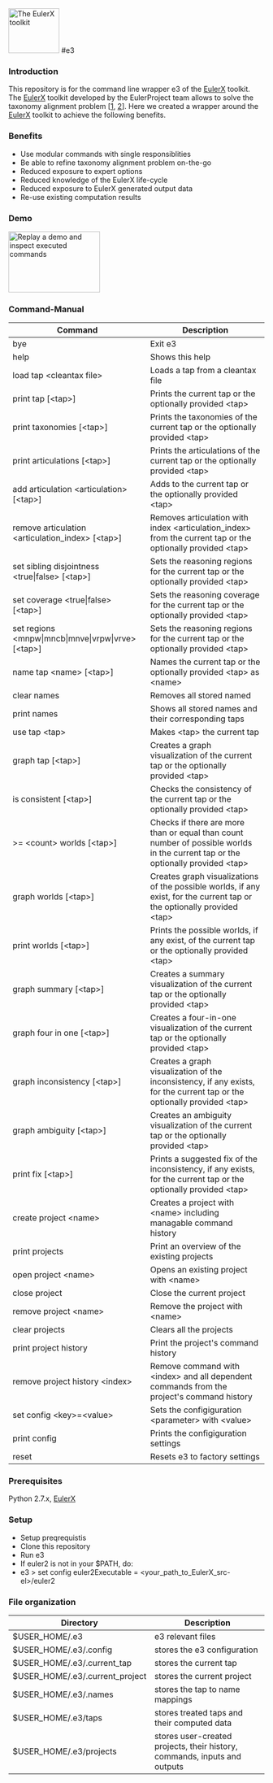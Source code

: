 <img src="http://euler.cs.ucdavis.edu/_/rsrc/1366832610901/home/logo_small.png" alt="The EulerX toolkit" width="100" height="88">
#e3

### Introduction
This repository is for the command line wrapper e3 of the [EulerX](https://github.com/EulerProject/EulerX) toolkit.
The [EulerX](https://github.com/EulerProject/EulerX) toolkit developed by the EulerProject team allows to solve the taxonomy alignment problem [<a href="http://www.slideshare.net/taxonbytes/ludaescher-etal-2014hybriddiagnosisconceptreasoning" target="_blank">1</a>, <a href="http://taxonbytes.org/pdf/ChenEtAl2014-HybridDiagnosisApproach.pdf" target="_blank">2</a>].
Here we created a wrapper around the [EulerX](https://github.com/EulerProject/EulerX) toolkit to achieve the following benefits.

### Benefits
* Use modular commands with single responsiblities
* Be able to refine taxonomy alignment problem on-the-go
* Reduced exposure to expert options
* Reduced knowledge of the EulerX life-cycle
* Reduced exposure to EulerX generated output data
* Re-use existing computation results

### Demo
<a target="_blank" href="http://content.screencast.com/users/thomas.rodenhausen/folders/Jing/media/fb65bc4b-0dcf-4fce-b41c-1d4214c2aa4a/2016-10-19_1418.swf&blurover=false"><img src="https://img.youtube.com/vi/BbqY7htrY5U/0.jpg" alt="Replay a demo and inspect executed commands" 
width="180" height="120"></a>

### Command-Manual
Command                              | Description
-----------------------------------------------------------------|------------
bye							| Exit e3
help							| Shows this help
load tap \<cleantax file\>				| Loads a tap from a cleantax file
print tap [\<tap\>]					| Prints the current tap or the optionally provided \<tap\>
print taxonomies [\<tap\>]				| Prints the taxonomies of the current tap or the optionally provided \<tap\>
print articulations [\<tap\>]				| Prints the articulations of the current tap or the optionally provided \<tap\>
add articulation \<articulation\> [\<tap\>]			| Adds <articulation> to the current tap or the optionally provided \<tap\>
remove articulation \<articulation_index\> [\<tap\>]	| Removes articulation with index <articulation_index> from the current tap or the optionally provided \<tap\>
set sibling disjointness \<true\|false\> [\<tap\>]		| Sets the reasoning regions for the current tap or the optionally provided \<tap\>
set coverage \<true\|false\> [\<tap\>]			| Sets the reasoning coverage for the current tap or the optionally provided \<tap\>
set regions \<mnpw\|mncb\|mnve\|vrpw\|vrve\> [\<tap\>]		| Sets the reasoning regions for the current tap or the optionally provided \<tap\>
name tap \<name\> [\<tap\>]					| Names the current tap or the optionally provided \<tap\> as \<name\>
clear names						| Removes all stored named
print names						| Shows all stored names and their corresponding taps
use tap \<tap\>						| Makes \<tap\> the current tap
graph tap [\<tap\>]					| Creates a graph visualization of the current tap or the optionally provided \<tap\>
is consistent [\<tap\>]					| Checks the consistency of the current tap or the optionally provided \<tap\>
>= \<count\> worlds [\<tap\>]				| Checks if there are more than or equal than count number of possible worlds in the current tap or the optionally provided \<tap\>
graph worlds [\<tap\>]					| Creates graph visualizations of the possible worlds, if any exist, for the current tap or the optionally provided \<tap\>
print worlds [\<tap\>]					| Prints the possible worlds, if any exist, of the current tap or the optionally provided \<tap\>
graph summary [\<tap\>]					| Creates a summary visualization of the current tap or the optionally provided \<tap\>
graph four in one [\<tap\>]				| Creates a four-in-one visualization of the current tap or the optionally provided \<tap\>
graph inconsistency [\<tap\>]				|Creates a graph visualization of the inconsistency, if any exists, for the current tap or the optionally provided \<tap\>
graph ambiguity [\<tap\>]					| Creates an ambiguity visualization of the current tap or the optionally provided \<tap\>
print fix [\<tap\>]					| Prints a suggested fix of the inconsistency, if any exists, for the current tap or the optionally provided \<tap\>
create project \<name\>					| Creates a project with \<name\> including managable command history
print projects						| Print an overview of the existing projects
open project \<name\>					| Opens an existing project with \<name\>
close project						| Close the current project
remove project \<name\>					| Remove the project with \<name\>
clear projects						| Clears all the projects
print project history					| Print the project's command history
remove project history \<index\>				| Remove command with \<index\> and all dependent commands from the project's command history
set config \<key\>=\<value\>				| Sets the configiguration \<parameter\> with \<value\>
print config						| Prints the configiguration settings
reset							| Resets e3 to factory settings

### Prerequisites
Python 2.7.x, [EulerX](https://github.com/EulerProject/EulerX) 

### Setup
* Setup preqrequistis
* Clone this repository
* Run e3
* If euler2 is not in your $PATH, do: 
 * e3 > set config euler2Executable = \<your_path_to_EulerX_src-el\>/euler2


### File organization
Directory                              | Description
-----------------------------------------------------------------|------------
$USER_HOME/.e3 | e3 relevant files
$USER_HOME/.e3/.config | stores the e3 configuration
$USER_HOME/.e3/.current_tap | stores the current tap
$USER_HOME/.e3/.current_project | stores the current project
$USER_HOME/.e3/.names | stores the tap to name mappings
$USER_HOME/.e3/taps | stores treated taps and their computed data
$USER_HOME/.e3/projects | stores user-created projects, their history, commands, inputs and outputs
